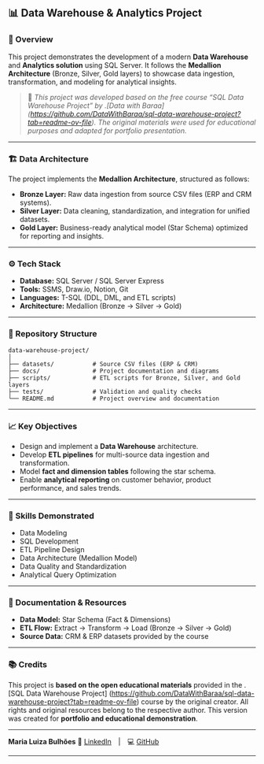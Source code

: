 ## 📊 Data Warehouse & Analytics Project

### 🚀 Overview

This project demonstrates the development of a modern **Data Warehouse** and **Analytics solution** using SQL Server.
It follows the **Medallion Architecture** (Bronze, Silver, Gold layers) to showcase data ingestion, transformation, and modeling for analytical insights.

> 🧩 *This project was developed based on the free course “SQL Data Warehouse Project” by .[Data with Baraa] (https://github.com/DataWithBaraa/sql-data-warehouse-project?tab=readme-ov-file).
> The original materials were used for educational purposes and adapted for portfolio presentation.*

---

### 🏗️ Data Architecture

The project implements the **Medallion Architecture**, structured as follows:

* **Bronze Layer:** Raw data ingestion from source CSV files (ERP and CRM systems).
* **Silver Layer:** Data cleaning, standardization, and integration for unified datasets.
* **Gold Layer:** Business-ready analytical model (Star Schema) optimized for reporting and insights.

---

### ⚙️ Tech Stack

* **Database:** SQL Server / SQL Server Express
* **Tools:** SSMS, Draw.io, Notion, Git
* **Languages:** T-SQL (DDL, DML, and ETL scripts)
* **Architecture:** Medallion (Bronze → Silver → Gold)

---

### 📁 Repository Structure

```
data-warehouse-project/
│
├── datasets/           # Source CSV files (ERP & CRM)
├── docs/               # Project documentation and diagrams
├── scripts/            # ETL scripts for Bronze, Silver, and Gold layers
├── tests/              # Validation and quality checks
└── README.md           # Project overview and documentation
```

---

### 📈 Key Objectives

* Design and implement a **Data Warehouse** architecture.
* Develop **ETL pipelines** for multi-source data ingestion and transformation.
* Model **fact and dimension tables** following the star schema.
* Enable **analytical reporting** on customer behavior, product performance, and sales trends.

---

### 🎯 Skills Demonstrated

* Data Modeling
* SQL Development
* ETL Pipeline Design
* Data Architecture (Medallion Model)
* Data Quality and Standardization
* Analytical Query Optimization

---

### 🧾 Documentation & Resources

* **Data Model:** Star Schema (Fact & Dimensions)
* **ETL Flow:** Extract → Transform → Load (Bronze → Silver → Gold)
* **Source Data:** CRM & ERP datasets provided by the course

---

### 📚 Credits

This project is **based on the open educational materials** provided in the
.[SQL Data Warehouse Project] (https://github.com/DataWithBaraa/sql-data-warehouse-project?tab=readme-ov-file) course by the original creator.
All rights and original resources belong to the respective author.
This version was created for **portfolio and educational demonstration**.

---


**Maria Luiza Bulhões**
💼 [LinkedIn](https://www.linkedin.com/in/maria-luiza-bulh%C3%B5es-472949a0/) | 💻 [GitHub](https://github.com/luizaabulhoes)

---


